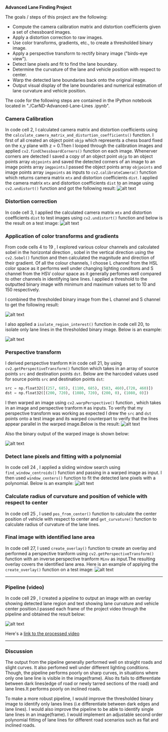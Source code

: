 
**Advanced Lane Finding Project**

The goals / steps of this project are the following:

* Compute the camera calibration matrix and distortion coefficients given a set of chessboard images.
* Apply a distortion correction to raw images.
* Use color transforms, gradients, etc., to create a thresholded binary image.
* Apply a perspective transform to rectify binary image ("birds-eye view").
* Detect lane pixels and fit to find the lane boundary.
* Determine the curvature of the lane and vehicle position with respect to center.
* Warp the detected lane boundaries back onto the original image.
* Output visual display of the lane boundaries and numerical estimation of lane curvature and vehicle position.

[//]: # (Image References)

[image1]: ./writeup_images/undistort_output.png "Undistorted"
[image2]: ./writeup_images/test6.jpg "Road Transformed"
[image3]: ./writeup_images/binary_combo_example.jpg "Binary Example"
[image4]: ./writeup_images/ROI_image.jpg "ROI" 
[image5a]: ./writeup_images/warp_confirmation.jpg "Warp Example"
[image5b]: ./writeup_images/warped_straight_lines.jpg "Warp Example"
[image6]: ./writeup_images/color_fit_lines.jpg "Fit Visual"
[image7]: ./writeup_images/example_output.jpg "Output" 
[image8]: ./processed_project_video.gif "Video"
[video]: ./processed_project_video.mp4 "Video"


The code for the following steps are  contained in the IPython notebook located in "./CarND-Advanced-Lane-Lines .ipynb". 

### Camera Calibration


In code cell 2, I calculated camera matrix and distortion coefficients using the `calculate_camera_matrix_and_disturtion_coefficients()` function. I first of all created an object point `objp` which represents a chess board fixed on the x,y plane with z = 0.Then I looped through the calibration images and applied `cv2.findChessboardCorners()` function on each image. Whenerver corners are detected I saved a copy of an object point `objp` to an object points array `objpoints` and saved the detected corners of an image to an image points array `imgpoints`.I passed the object points array `objpoints` and image points array `imgpoints` as inputs to `cv2.calibrateCamera()` function which returns camera matrix `mtx` and distortion coefficients `dist`. I applied the camera matrix `mtx` and distortion coefficients `dist` to an image using `cv2.undistort()` function and got the following result:
![alt text][image1]

### Distortion correction
In code cell 3, I applied the calculated camera matrix `mtx` and distortion coefficients `dist` to test images using `cv2.undistort()` function and below is the result on a test image:
![alt text][image2]

### Application of color transforms and gradients

From code cells 4 to 19 , I explored various colour channels and calculated sobel in the horizontal direction , sobel in the vertical direction using the `cv2.Sobel()` function and then  calculated the magnitude and direction of their gradient. Of all the colour channels, I choose L channel from the HSL color space as it performs well under changing lighting conditons and S channel from the HSV colour space as it generally perfomes well compared to other channels in identifying lane lines. I applied a threshold to the outputted binary image with minimum and maximum values set to 10 and 150 respectively.

I combined the thresholded binary image from the L channel and S channel to get the following result:

![alt text][image3]

I also applied a `isolate_region_interest()` function in code cell 20,  to isolate only lane lines in the thresholded binary image. Below is an example:

![alt text][image4]

### Perspective transform

I derived perspective tranform `M` in code cell 21, by using `cv2.getPerspectiveTransform()` function which takes in an array of source points `src` and destination points `dst`. Below are the harcoded values used for source points `src` and destination points `dst`:

```python
src = np.float32([(257, 685), (1100, 685), (583, 460),(720, 460)])
dst = np.float32([(200, 720), (1080, 720), (200, 0), (1080, 0)])
```

I then warped an image using `cv2.warpPerspective()` function , which takes in an image and perspective tranform `M` as inputs. To verify that my perspective transform was working as expected I drew the `src` and `dst` points onto a test image and its warped counterpart to verify that the lines appear parallel in the warped image.Below is the result:
![alt text][image5a]


Also the binary output of the warped image is shown below:

![alt text][image5b]


### Detect lane pixels and fitting with a polynomial

In code cell 24 , I applied a sliding window search using `find_window_centroids()` function and passing in a warped image as input. I then used `window_centers()` function to fit the detected lane pixels with a polynomial. Below is an example:
![alt text][image6]


### Calculate radius of curvature and position of vehicle with respect to center

In code cell 25 , I used  `pos_from_center()` function to calculate the center position of vehicle with respect to center and `get_curvature()` function to calculate radius of curvature of the lane lines.


### Final image with identified lane area

In code cell 27, I used `create_overlay()` function to create an overlay and performed a perspective tranform using `cv2.getPerspectiveTransform()` function with an inverse perspective tranform `Minv` as input.The resulting overlay covers the identified lane area. Here is an example of applying the `create_overlay()` function on a test image:
![alt text][image7]

---

### Pipeline (video)

In code cell 29 , I created a pipeline to output an image with an overlay showing detected lane region and text showing lane curvature and vehicle center position.I passed each frame of the project video through the pipeline and obtained the result below:

![alt text][image8]

Here's a [link to the processed video][video]

---

### Discussion
The output from the pipeline generally performed well on straight roads and slight curves. It also perfomed well under different lighting conditions.
Though, the pipeline performs poorly on sharp curves, in situations where only one lane line is visible in the image(frame). Also its fails to differentiate between dark lines(edge of road or newly tarred sections of the road) and lane lines.It performs poorly on inclined roads.

To make a more robust pipeline, I would improve the thresholded binary image to identify only lanes lines (i.e differentiate between dark edges and lane lines). I would also improve the pipeline to be able to identify single lane lines in an image(frame). I would implement an adjustable second order polynomial fitting of lane lines for different road scenarios such as flat and inclined roads.





